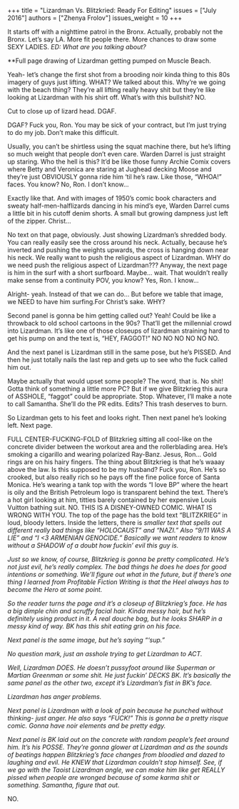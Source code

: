 +++
title = "Lizardman Vs. Blitzkried: Ready For Editing"
issues = ["July 2016"]
authors = ["Zhenya Frolov"]
issues_weight = 10
+++

It starts off with a nighttime patrol in the Bronx. Actually, probably not the Bronx. Let’s say LA. More fit people there. More chances to draw some SEXY LADIES. *ED: What are you talking about?*

**Full page drawing of Lizardman getting pumped on Muscle Beach.

Yeah- let’s change the first shot from a brooding noir kinda thing to this 80s imagery of guys just lifting. WHAT? We talked about this. Why’re we going with the beach thing? They’re all lifting really heavy shit but they’re like looking at Lizardman with his shirt off. What’s with this bullshit? NO.

Cut to close up of lizard head. DGAF.

DGAF? Fuck you, Ron. You may be sick of your contract, but I’m just trying to do my job. Don’t make this difficult.

Usually, you can’t be shirtless using the squat machine there, but he’s lifting so much weight that people don’t even care. Warden Darrel is just straight up staring. Who the hell is this? It’d be like those funny Archie Comix covers where Betty and Veronica are staring at Jughead decking Moose and they’re just OBVIOUSLY gonna ride him ‘til he’s raw. Like those, “WHOA!” faces. You know? No, Ron. I don’t know...

Exactly like that. And with images of 1950’s comic book characters and sweaty half-men-halflizards dancing in his mind’s eye, Warden Darrel cums a little bit in his cutoff denim shorts. A small but growing dampness just left of the zipper. Christ...

No text on that page, obviously. Just showing Lizardman’s shredded body. You can really easily see the cross around his neck. Actually, because he’s inverted and pushing the weights upwards, the cross is hanging down near his neck. We really want to push the religious aspect of Lizardman. WHY do we need push the religious aspect of Lizardman??? Anyway, the next page is him in the surf with a short surfboard. Maybe… wait. That wouldn’t really make sense from a continuity POV, you know? Yes, Ron. I know...

Alright- yeah. Instead of that we can do… But before we table that image, we NEED to have him surfing.For Christ’s sake. WHY?

Second panel is gonna be him getting called out? Yeah! Could be like a throwback to old school cartoons in the 90s? That’ll get the millennial crowd into Lizardman. It’s like one of those closeups of lizardman straining hard to get his pump on and the text is, “HEY, FAGGOT!” NO NO NO NO NO NO.

And the next panel is Lizardman still in the same pose, but he’s PISSED. And then he just totally nails the last rep and gets up to see who the fuck called him out.

Maybe actually that would upset some people? The word, that is. No shit! Gotta think of something a little more PC? But if we give Blitzkrieg this aura of ASSHOLE, “faggot” could be appropriate. Stop. Whatever, I’ll make a note to call Samantha. She’ll do the PR edits. Edits? This trash deserves to burn.

So Lizardman gets to his feet and looks right. Then next panel he’s looking left. Next page.

FULL CENTER-FUCKING-FOLD of Blitzkrieg sitting all cool-like on the concrete divider between the workout area and the rollerblading area. He’s smoking a cigarillo and wearing polarized Ray-Banz. Jesus, Ron… Gold rings are on his hairy fingers. The thing about Blitzkrieg is that he’s waaay above the law. Is this supposed to be my husband? Fuck you, Ron. He’s so crooked, but also really rich so he pays off the fine police force of Santa Monica. He’s wearing a tank top with the words “I love BP” where the heart is oily and the British Petroleum logo is transparent behind the text. There’s a hot girl looking at him, titties barely contained by her expensive Louis Vuitton bathing suit. NO. THIS IS A DISNEY-OWNED COMIC. WHAT IS WRONG WITH YOU. The top of the page has the bold text “BLITZKRIEG” in loud, bloody letters. Inside the letters, there is *smaller text that spells out different really bad things like “HOLOCAUST” and “NAZI.” Also “9/11 WAS A LIE” and “I <3 ARMENIAN GENOCIDE.” Basically we want readers to know without a SHADOW of a doubt how fuckin’ evil this guy is.*

*Just so we know, of course, Blitzkrieg is gonna be pretty complicated. He’s not just evil, he’s really complex. The bad things he does he does for good intentions or something. We’ll figure out what in the future, but if there’s one thing I learned from Profitable Fiction Writing is that the Heel always has to become the Hero at some point.*

*So the reader turns the page and it’s a closeup of Blitzkrieg’s face. He has a big dimple chin and scruffy facial hair. Kinda messy hair, but he’s definitely using product in it. A real douche bag, but he looks SHARP in a messy kind of way. BK has this shit eating grin on his face.*

*Next panel is the same image, but he’s saying “‘sup.”*

*No question mark, just an asshole trying to get Lizardman to ACT.*

*Well, Lizardman DOES. He doesn’t pussyfoot around like Superman or Martian Greenman or some shit. He just fuckin’ DECKS BK. It’s basically the same panel as the other two, except it’s Lizardman’s fist in BK’s face.*

*Lizardman has anger problems.*

*Next panel is Lizardman with a look of pain because he punched without thinking- just anger. He also says “FUCK!” This is gonna be a pretty risque comic. Gonna have noir elements and be pretty edgy.*

*Next panel is BK laid out on the concrete with random people’s feet around him. It’s his POSSE. They’re gonna glower at Lizardman and as the sounds of beatings happen Blitzkrieg’s face changes from bloodied and dazed to laughing and evil. He KNEW that Lizardman couldn’t stop himself. See, if we go with the Taoist Lizardman angle, we can make him like get REALLY pissed when people are wronged because of some karma shit or something. Samantha, figure that out.*

NO.
